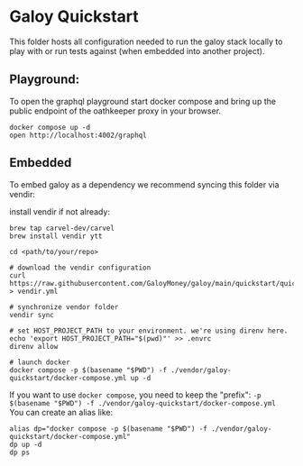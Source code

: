 # Galoy Quickstart

This folder hosts all configuration needed to run the galoy stack locally to play with or run tests against (when embedded into another project).

## Playground:

To open the graphql playground start docker compose and bring up the public endpoint of the oathkeeper proxy in your browser.
```
docker compose up -d
open http://localhost:4002/graphql
```

## Embedded

To embed galoy as a dependency we recommend syncing this folder via vendir:

install vendir if not already:
```
brew tap carvel-dev/carvel
brew install vendir ytt
```

```
cd <path/to/your/repo>

# download the vendir configuration
curl https://raw.githubusercontent.com/GaloyMoney/galoy/main/quickstart/quickstart.vendir.yml > vendir.yml

# synchronize vendor folder
vendir sync

# set HOST_PROJECT_PATH to your environment. we're using direnv here.
echo 'export HOST_PROJECT_PATH="$(pwd)"' >> .envrc
direnv allow

# launch docker
docker compose -p $(basename "$PWD") -f ./vendor/galoy-quickstart/docker-compose.yml up -d
```

If you want to use `docker compose`, you need to keep the "prefix": `-p $(basename "$PWD") -f ./vendor/galoy-quickstart/docker-compose.yml `
You can create an alias like:
```
alias dp="docker compose -p $(basename "$PWD") -f ./vendor/galoy-quickstart/docker-compose.yml"
dp up -d
dp ps
```
